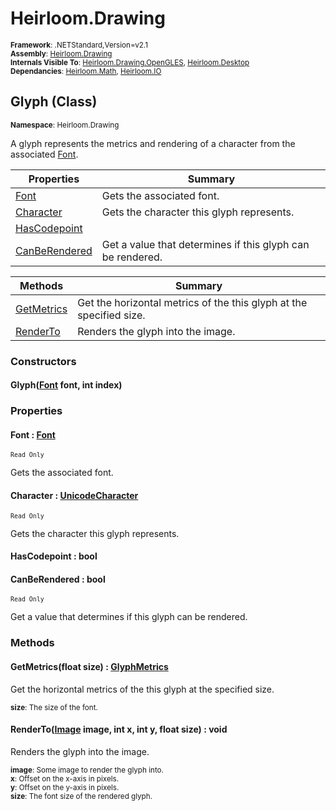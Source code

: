 # Heirloom.Drawing

<small>**Framework**: .NETStandard,Version=v2.1</small>  
<small>**Assembly**: [Heirloom.Drawing](../Heirloom.Drawing/Heirloom.Drawing.md)</small>  
<small>**Internals Visible To**: [Heirloom.Drawing.OpenGLES](../Heirloom.Drawing.OpenGLES/Heirloom.Drawing.OpenGLES.md), [Heirloom.Desktop](../Heirloom.Desktop/Heirloom.Desktop.md)</small>  
<small>**Dependancies**: [Heirloom.Math](../Heirloom.Math/Heirloom.Math.md), [Heirloom.IO](../Heirloom.IO/Heirloom.IO.md)</small>  

## Glyph (Class)
<small>**Namespace**: Heirloom.Drawing</sub></small>  

A glyph represents the metrics and rendering of a character from the associated [Font](Heirloom.Drawing.Font.md).

| Properties                 | Summary                                                    |
|----------------------------|------------------------------------------------------------|
| [Font](#FONT9AF9)          | Gets the associated font.                                  |
| [Character](#CHAR601A)     | Gets the character this glyph represents.                  |
| [HasCodepoint](#HASC859D)  |                                                            |
| [CanBeRendered](#CANB2821) | Get a value that determines if this glyph can be rendered. |

| Methods                 | Summary                                                             |
|-------------------------|---------------------------------------------------------------------|
| [GetMetrics](#GETM3646) | Get the horizontal metrics of the this glyph at the specified size. |
| [RenderTo](#RENDE3F2)   | Renders the glyph into the image.                                   |

### Constructors

#### Glyph([Font](Heirloom.Drawing.Font.md) font, int index)

### Properties

#### <a name="FONT9AF9"></a> Font : [Font](Heirloom.Drawing.Font.md)

<small>`Read Only`</small>

Gets the associated font.

#### <a name="CHAR601A"></a> Character : [UnicodeCharacter](Heirloom.Drawing.UnicodeCharacter.md)

<small>`Read Only`</small>

Gets the character this glyph represents.

#### <a name="HASC859D"></a> HasCodepoint : bool


#### <a name="CANB2821"></a> CanBeRendered : bool

<small>`Read Only`</small>

Get a value that determines if this glyph can be rendered.

### Methods

#### <a name="GETM8C55"></a> GetMetrics(float size) : [GlyphMetrics](Heirloom.Drawing.GlyphMetrics.md)

Get the horizontal metrics of the this glyph at the specified size.

<small>**size**: <param name="size">The size of the font.</param></small>  

#### <a name="REND5B26"></a> RenderTo([Image](Heirloom.Drawing.Image.md) image, int x, int y, float size) : void

Renders the glyph into the image.

<small>**image**: <param name="image">Some image to render the glyph into.</param></small>  
<small>**x**: <param name="x">Offset on the x-axis in pixels.</param></small>  
<small>**y**: <param name="y">Offset on the y-axis in pixels.</param></small>  
<small>**size**: <param name="size">The font size of the rendered glyph.</param></small>  

